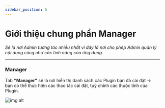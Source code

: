 ```yaml
---
sidebar_position: 5
---
```


# Giới thiệu chung phần Manager

*Sẽ là nơi Admin tương tác nhiều nhất vì đây là nơi cho phép Admin quản lý nội dung cũng như các tính năng của ứng dụng.*

---
### Manager ###

Tab **“Manager"** sẽ là nơi hiển thị danh sách các Plugin bạn đã cài đặt -> bạn có thể thực hiện các thao tác cài đặt, tuỳ chỉnh các thuộc tính của Plugin. 

![img alt](/img/create-app/dashboard/200514-lam-quen-voi-dashboard-13.jpg)